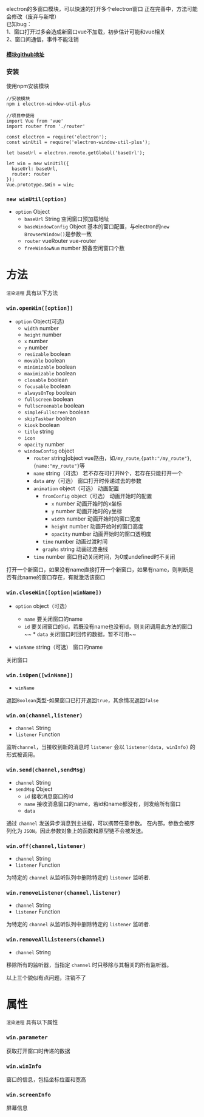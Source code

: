 electron的多窗口模块，可以快速的打开多个electron窗口
正在完善中，方法可能会修改（废弃与新增）  
已知bug：  
 1、窗口打开过多会造成新窗口vue不加载，初步估计可能和vue相关  
 2、窗口间通信，事件不能注销
#### [模块github地址](https://github.com/AlexZhang0108/electron-window-util-plus.git)

### 安装
使用npm安装模块
```
//安装模块
npm i electron-window-util-plus

//项目中使用
import Vue from 'vue'
import router from './router'

const electron = require('electron');
const winUtil = require('electron-window-util-plus');

let baseUrl = electron.remote.getGlobal('baseUrl');

let win = new winUtil({
  baseUrl: baseUrl,
  router: router
});
Vue.prototype.$Win = win;
```



###  ``new winUtil(option)``  
* ``option`` Object  
    * ``baseUrl`` String 空闲窗口预加载地址
    * ``baseWindowConfig`` Object 基本的窗口配置，与electron的``new BrowserWindow()``是参数一致
    * ``router`` vueRouter vue-router
    * ``freeWindowNum`` number 预备空闲窗口个数


#  方法
``渲染进程`` 具有以下方法

###  ``win.openWin([option])``  
* ``option`` Object(可选)  
  *  ``width``  number
  *  ``height``  number
  *  ``x``  number
  *  ``y``  number
  *  ``resizable``  boolean
  *  ``movable``  boolean
  *  ``minimizable``  boolean
  *  ``maximizable``  boolean
  *  ``closable``  boolean
  *  ``focusable``  boolean
  *  ``alwaysOnTop``  boolean
  *  ``fullscreen``  boolean
  *  ``fullscreenable``  boolean
  *  ``simpleFullscreen``  boolean
  *  ``skipTaskbar``  boolean
  *  ``kiosk``  boolean
  *  ``title``  string
  *  ``icon``  
  *  ``opacity``  number
  *  ``windowConfig``  object
     *  ``router``  string|object vue路由，如``/my_route``,``{path:"/my_route"}``,``{name:"my_route"}``等
     *  ``name``  string（可选） 若不存在可打开N个，若存在只能打开一个
     *  ``data``  any（可选） 窗口打开时传递过去的参数
     *  ``animation`` object（可选） 动画配置
        * ``fromConfig`` object（可选） 动画开始时的配置
            * ``x``  number 动画开始时的x坐标
            * ``y``  number 动画开始时的y坐标
            * ``width``  number 动画开始时的窗口宽度
            * ``height``  number 动画开始时的窗口高度
            * ``opacity``  number  动画开始时的窗口透明度
        * ``time``  number 动画过渡时间
        * ``graphs``  string 动画过渡曲线
     *  ``time``  number 窗口自动关闭时间，为0或undefined时不关闭
  
打开一个新窗口，如果没有name直接打开一个新窗口，如果有name，则判断是否有此name的窗口存在，有就激活该窗口


###  ``win.closeWin([option|winName])``  

*  ``option``  object（可选） 
    * ``name``  要关闭窗口的name
    * ``id``  要关闭窗口的id，若既没有name也没有id，则关闭调用此方法的窗口  
    ~~ * ``data``  关闭窗口时回传的数据，暂不可用~~
    
  *  ``winName`` string（可选） 窗口的name
  
关闭窗口  



###  ``win.isOpen([winName])``  
*  ``winName``  

返回``Boolean``类型-如果窗口已打开返回``true``，其余情况返回``false``  



###  ``win.on(channel,listener)``  
*  ``channel``  String
*  ``listener``  Function

监听``channel``，当接收到新的消息时 ``listener`` 会以 ``listener(data, winInfo)`` 的形式被调用。  



###  ``win.send(channel,sendMsg)``  
*  ``channel``  String
*  ``sendMsg``  Object
    * ``id`` 接收消息窗口的id
    * ``name`` 接收消息窗口的name，若id和name都没有，则发给所有窗口
    * ``data`` 

通过 ``channel`` 发送异步消息到主进程，可以携带任意参数。 在内部，参数会被序列化为 ``JSON``，因此参数对象上的函数和原型链不会被发送。


###  ``win.off(channel,listener)``  
*  ``channel``  String  
*  ``listener``  Function  

为特定的 ``channel`` 从监听队列中删除特定的 ``listener`` 监听者.

###  ``win.removeListener(channel,listener)``  
*  ``channel``  String  
*  ``listener``  Function  

为特定的 ``channel`` 从监听队列中删除特定的 ``listener`` 监听者.

###  ``win.removeAllListeners(channel)``  
*  ``channel``  String  

移除所有的监听器，当指定 ``channel`` 时只移除与其相关的所有监听器。

以上三个貌似有点问题，注销不了

#  属性  

``渲染进程`` 具有以下属性

###  ``win.parameter``  

获取打开窗口时传递的数据  

###  ``win.winInfo``  

窗口的信息，包括坐标位置和宽高  

###  ``win.screenInfo``  

屏幕信息  
